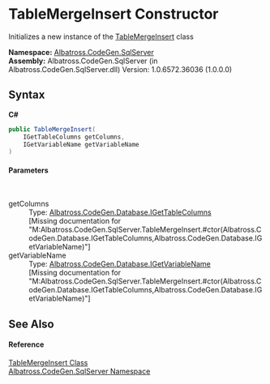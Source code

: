 # TableMergeInsert Constructor 
 

Initializes a new instance of the <a href="79750106">TableMergeInsert</a> class

**Namespace:**&nbsp;<a href="9727DDEC">Albatross.CodeGen.SqlServer</a><br />**Assembly:**&nbsp;Albatross.CodeGen.SqlServer (in Albatross.CodeGen.SqlServer.dll) Version: 1.0.6572.36036 (1.0.0.0)

## Syntax

**C#**<br />
``` C#
public TableMergeInsert(
	IGetTableColumns getColumns,
	IGetVariableName getVariableName
)
```


#### Parameters
&nbsp;<dl><dt>getColumns</dt><dd>Type: <a href="5B003BE5">Albatross.CodeGen.Database.IGetTableColumns</a><br />\[Missing <param name="getColumns"/> documentation for "M:Albatross.CodeGen.SqlServer.TableMergeInsert.#ctor(Albatross.CodeGen.Database.IGetTableColumns,Albatross.CodeGen.Database.IGetVariableName)"\]</dd><dt>getVariableName</dt><dd>Type: <a href="8022CD59">Albatross.CodeGen.Database.IGetVariableName</a><br />\[Missing <param name="getVariableName"/> documentation for "M:Albatross.CodeGen.SqlServer.TableMergeInsert.#ctor(Albatross.CodeGen.Database.IGetTableColumns,Albatross.CodeGen.Database.IGetVariableName)"\]</dd></dl>

## See Also


#### Reference
<a href="79750106">TableMergeInsert Class</a><br /><a href="9727DDEC">Albatross.CodeGen.SqlServer Namespace</a><br />